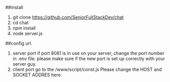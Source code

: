 ##install
1. git clone https://github.com/SeniorFullStackDev/chat
2. cd chat
3. npm install
4. node server.js

##config url.
1. server port
if port 8081 is in use on your server,  change the port number in .env file.
please make sure if the new port is set up correctly with your server guy.
2. client port
go to the /www/script/const.js
Please change the HOST and SOCKET ADDRES here.


